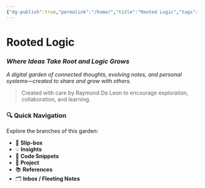 ```yaml
---
{"dg-publish":true,"permalink":"/home/","title":"Rooted Logic","tags":["gardenEntry"]}
---
```


# Rooted Logic

### _Where Ideas Take Root and Logic Grows_

_A digital garden of connected thoughts, evolving notes, and personal systems—created to share and grow with others._

> Created with care by Raymond De Leon to encourage exploration, collaboration, and learning.

### 🔍 Quick Navigation

Explore the branches of this garden:

- 🧠 **Slip-box**
- 💡 **Insights**
- 🧰 **Code Snippets**
- 📂 **Project**
- 📚 **References**
- 🗂️ **Inbox / Fleeting Notes**
